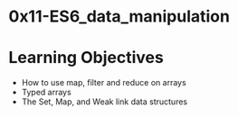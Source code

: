# 0x11-ES6_data_manipulation
# Learning Objectives
* How to use map, filter and reduce on arrays
* Typed arrays
* The Set, Map, and Weak link data structures

